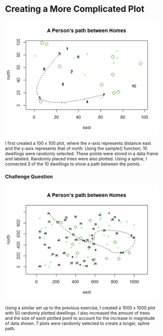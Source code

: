 # Creating a More Complicated Plot

![](path_between_homes.png)

I first created a 100 x 100 plot, where the x-axis represents distance east and the y-axis represents that of north. Using the sample() function, 10 dwellings were randomly selected. These points were stored in a data frame and labeled. Randomly placed trees were also plotted. Using a spline, I connected 3 of the 10 dwellings to show a path between the points.

### Challenge Question
![](Path_Between_HomesChallenge.png)

Using a similar set up to the previous exercise, I created a 1000 x 1000 plot with 50 randomly plotted dwellings. I also increased the amount of trees and the size of each plotted point to account for the increase in magnitude of data shown. 7 plots were randomly selected to create a longer, spline path. 
